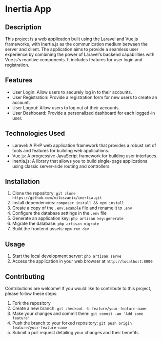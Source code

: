 # Inertia App

## Description
This project is a web application built using the Laravel and Vue.js frameworks, with Inertia.js as the communication medium between the server and client. The application aims to provide a seamless user experience by combining the power of Laravel's backend capabilities with Vue.js's reactive components. It includes features for user login and registration.

## Features
- User Login: Allow users to securely log in to their accounts.
- User Registration: Provide a registration form for new users to create an account.
- User Logout: Allow users to log out of their accounts.
- User Dashboard: Provide a personalized dashboard for each logged-in user.

## Technologies Used
- Laravel: A PHP web application framework that provides a robust set of tools and features for building web applications.
- Vue.js: A progressive JavaScript framework for building user interfaces.
- Inertia.js: A library that allows you to build single-page applications using classic server-side routing and controllers.

## Installation
1. Clone the repository: `git clone https://github.com/miloszanix/inertia.git`
2. Install dependencies: `composer install && npm install`
3. Create a copy of the `.env.example` file and rename it to `.env`
4. Configure the database settings in the `.env` file
5. Generate an application key: `php artisan key:generate`
6. Migrate the database: `php artisan migrate`
7. Build the frontend assets: `npm run dev`

## Usage
1. Start the local development server: `php artisan serve`
2. Access the application in your web browser at `http://localhost:8000`

## Contributing
Contributions are welcome! If you would like to contribute to this project, please follow these steps:
1. Fork the repository
2. Create a new branch: `git checkout -b feature/your-feature-name`
3. Make your changes and commit them: `git commit -am 'Add some feature'`
4. Push the branch to your forked repository: `git push origin feature/your-feature-name`
5. Submit a pull request detailing your changes and their benefits